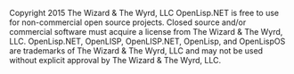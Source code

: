 Copyright 2015 The Wizard & The Wyrd, LLC
OpenLisp.NET is free to use for non-commercial open source projects.
Closed source and/or commercial software must acquire a license from The Wizard & The Wyrd, LLC.
OpenLisp.NET, OpenLISP, OpenLISP.NET, OpenLisp, and OpenLispOS are trademarks of The Wizard & The Wyrd, LLC 
and may not be used without explicit approval by The Wizard & The Wyrd, LLC.